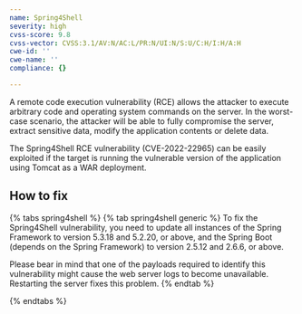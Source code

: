 ```yaml
---
name: Spring4Shell
severity: high
cvss-score: 9.8
cvss-vector: CVSS:3.1/AV:N/AC:L/PR:N/UI:N/S:U/C:H/I:H/A:H
cwe-id: ''
cwe-name: ''
compliance: {}

---            
```


A remote code execution vulnerability (RCE) allows the attacker to execute arbitrary code and operating system commands on the server. In the worst-case scenario, the attacker will be able to fully compromise the server, extract sensitive data, modify the application contents or delete data.

The Spring4Shell RCE vulnerability (CVE-2022-22965) can be easily exploited if the target is running the vulnerable version of the application using Tomcat as a WAR deployment.

## How to fix

{% tabs spring4shell %}
{% tab spring4shell generic %}
To fix the Spring4Shell vulnerability, you need to update all instances of the Spring Framework to version 5.3.18 and 5.2.20, or above, and the Spring Boot (depends on the Spring Framework) to version 2.5.12 and 2.6.6, or above.

Please bear in mind that one of the payloads required to identify this vulnerability might cause the web server logs to become unavailable. Restarting the server fixes this problem.
{% endtab %}

{% endtabs %}
